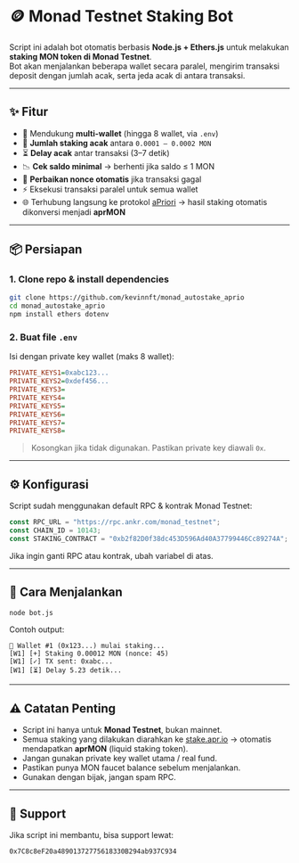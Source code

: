 # 🪙 Monad Testnet Staking Bot

Script ini adalah bot otomatis berbasis **Node.js + Ethers.js** untuk melakukan **staking MON token di Monad Testnet**.  
Bot akan menjalankan beberapa wallet secara paralel, mengirim transaksi deposit dengan jumlah acak, serta jeda acak di antara transaksi.

---

## ✨ Fitur
- 🔑 Mendukung **multi-wallet** (hingga 8 wallet, via `.env`)
- 🎲 **Jumlah staking acak** antara `0.0001 – 0.0002 MON`
- ⏳ **Delay acak** antar transaksi (3–7 detik)
- 📉 **Cek saldo minimal** → berhenti jika saldo ≤ 1 MON
- 🔄 **Perbaikan nonce otomatis** jika transaksi gagal
- ⚡ Eksekusi transaksi paralel untuk semua wallet
- 🌐 Terhubung langsung ke protokol [aPriori](https://stake.apr.io/) → hasil staking otomatis dikonversi menjadi **aprMON**

---

## 📦 Persiapan
### 1. Clone repo & install dependencies
```bash
git clone https://github.com/kevinnft/monad_autostake_aprio
cd monad_autostake_aprio
npm install ethers dotenv
```

### 2. Buat file `.env`
Isi dengan private key wallet (maks 8 wallet):

```ini
PRIVATE_KEYS1=0xabc123...
PRIVATE_KEYS2=0xdef456...
PRIVATE_KEYS3=
PRIVATE_KEYS4=
PRIVATE_KEYS5=
PRIVATE_KEYS6=
PRIVATE_KEYS7=
PRIVATE_KEYS8=
```

> Kosongkan jika tidak digunakan. Pastikan private key diawali `0x`.

---

## ⚙️ Konfigurasi
Script sudah menggunakan default RPC & kontrak Monad Testnet:

```js
const RPC_URL = "https://rpc.ankr.com/monad_testnet";
const CHAIN_ID = 10143;
const STAKING_CONTRACT = "0xb2f82D0f38dc453D596Ad40A37799446Cc89274A";
```

Jika ingin ganti RPC atau kontrak, ubah variabel di atas.

---

## 🚀 Cara Menjalankan
```bash
node bot.js
```

Contoh output:
```
🔁 Wallet #1 (0x123...) mulai staking...
[W1] [+] Staking 0.00012 MON (nonce: 45)
[W1] [✓] TX sent: 0xabc...
[W1] [⏳] Delay 5.23 detik...
```

---

## ⚠️ Catatan Penting
- Script ini hanya untuk **Monad Testnet**, bukan mainnet.
- Semua staking yang dilakukan diarahkan ke [stake.apr.io](https://stake.apr.io/) → otomatis mendapatkan **aprMON** (liquid staking token).
- Jangan gunakan private key wallet utama / real fund.
- Pastikan punya MON faucet balance sebelum menjalankan.
- Gunakan dengan bijak, jangan spam RPC.

---

## 💖 Support
Jika script ini membantu, bisa support lewat:
```
0x7C8c8eF20a48901372775618330B294ab937C934
```
